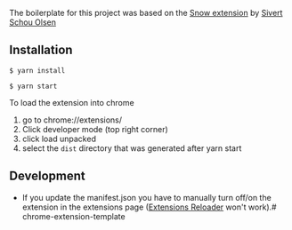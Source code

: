 The boilerplate for this project was based on the [Snow extension](https://github.com/sivertschou/snow-extension)
by [Sivert Schou Olsen](https://github.com/sivertschou)

## Installation

```
$ yarn install
```

```
$ yarn start
```

To load the extension into chrome
1) go to chrome://extensions/
2) Click developer mode (top right corner)
3) click load unpacked
4) select the `dist` directory that was generated after yarn start

## Development

- If you update the manifest.json you have to manually turn off/on the extension in the extensions
  page ([Extensions Reloader](https://chrome.google.com/webstore/detail/extensions-reloader/fimgfedafeadlieiabdeeaodndnlbhid?hl=en)
  won't work).# chrome-extension-template
